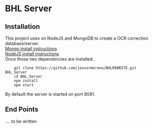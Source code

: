 # BHL Server
## Installation
This project uses on NodeJS and MongoDB to create a OCR correction database/server.  
[Mongo install instructions](http://docs.mongodb.org/manual/tutorial/install-mongodb-on-os-x/)  
[NodeJS install instructions](https://github.com/creationix/nvm)  
Once those two dependencies are installed..

``` [bash]
    git clone https://github.com/jesusrmoreno/BHLREWRITE.git BHL_Server
    cd BHL_Server
    npm install
    npm start
```
By default the server is started on port 8081.

## End Points
.... to be written
